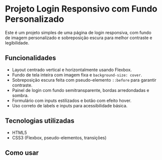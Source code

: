 # Projeto Login Responsivo com Fundo Personalizado

Este é um projeto simples de uma página de login responsiva, com fundo de imagem personalizado e sobreposição escura para melhor contraste e legibilidade.

## Funcionalidades

- Layout centrado vertical e horizontalmente usando Flexbox.
- Fundo de tela inteira com imagem fixa e `background-size: cover`.
- Sobreposição escura feita com pseudo-elemento `::before` para garantir contraste.
- Painel de login com fundo semitransparente, bordas arredondadas e sombra.
- Formulário com inputs estilizados e botão com efeito hover.
- Uso correto de labels e inputs para acessibilidade básica.

## Tecnologias utilizadas

- HTML5
- CSS3 (Flexbox, pseudo-elementos, transições)

## Como usar



